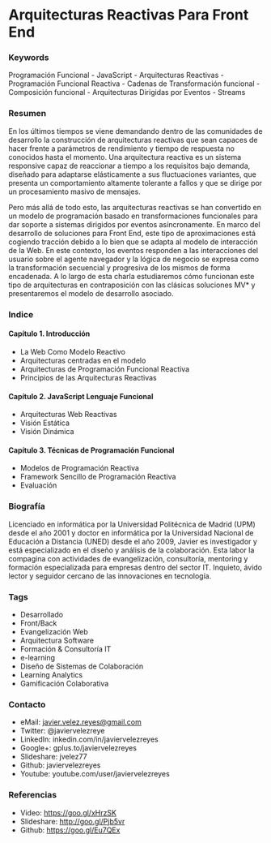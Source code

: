 Arquitecturas Reactivas Para Front End
======================================

### Keywords

Programación Funcional - JavaScript - Arquitecturas Reactivas - Programación Funcional Reactiva - Cadenas de Transformación funcional - Composición funcional - Arquitecturas Dirigidas por Eventos - Streams

### Resumen

En los últimos tiempos se viene demandando dentro de las comunidades de desarrollo la construcción de arquitecturas reactivas que sean capaces de hacer frente a parámetros de rendimiento y tiempo de respuesta no conocidos hasta el momento. Una arquitectura reactiva es un sistema responsive capaz de reaccionar a tiempo a los requisitos bajo demanda, diseñado para adaptarse elásticamente a sus fluctuaciones variantes, que presenta un comportamiento altamente tolerante a fallos y que se dirige por un procesamiento masivo de mensajes.

Pero más allá de todo esto, las arquitecturas reactivas se han convertido en un modelo de programación basado en transformaciones funcionales para dar soporte a sistemas dirigidos por eventos asíncronamente. En marco del desarrollo de soluciones para Front End, este tipo de aproximaciones está cogiendo tracción debido a lo bien que se adapta al modelo de interacción de la Web. En este contexto, los eventos responden a las interacciones del usuario sobre el agente navegador y la lógica de negocio se expresa como la transformación secuencial y progresiva de los mismos de forma encadenada. A lo largo de esta charla estudiaremos cómo funcionan este tipo de arquitecturas en contraposición con las clásicas soluciones MV* y presentaremos el modelo de desarrollo asociado.

### Indice

#### Capítulo 1. Introducción
- La Web Como Modelo Reactivo
- Arquitecturas centradas en el modelo
- Arquitecturas de Programación Funcional Reactiva
- Principios de las Arquitecturas Reactivas


#### Capítulo 2. JavaScript Lenguaje Funcional
- Arquitecturas Web Reactivas
- Visión Estática
- Visión Dinámica


#### Capítulo 3. Técnicas de Programación Funcional
- Modelos de Programación Reactiva
- Framework Sencillo de Programación Reactiva
- Evaluación  


### Biografía

Licenciado en informática por la Universidad Politécnica de Madrid (UPM) desde el año 2001 y doctor en informática por la Universidad Nacional de Educación a Distancia (UNED) desde el año 2009, Javier es investigador y está especializado en el diseño y análisis de la colaboración. Esta labor la compagina con actividades de evangelización, consultoría, mentoring y formación especializada para empresas dentro del sector IT. Inquieto, ávido lector y seguidor cercano de las innovaciones en tecnología. 

### Tags

- Desarrollado 
- Front/Back 
- Evangelización Web
- Arquitectura Software
- Formación & Consultoría IT
- e-learning
- Diseño de Sistemas de Colaboración 
- Learning Analytics 
- Gamificación Colaborativa

### Contacto

- eMail: javier.velez.reyes@gmail.com 
- Twitter: @javiervelezreye
- LinkedIn: inkedin.com/in/javiervelezreyes 
- Google+: gplus.to/javiervelezreyes 
- Slideshare: jvelez77
- Github: javiervelezreyes 
- Youtube: youtube.com/user/javiervelezreyes

### Referencias

- Video: https://goo.gl/xHrzSK
- Slideshare: http://goo.gl/Pjb5vr
- Github: https://goo.gl/Eu7QEx